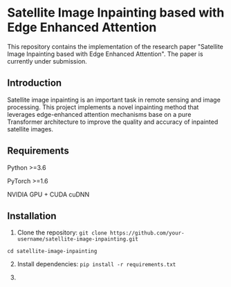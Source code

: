 # Satellite Image Inpainting based with Edge Enhanced Attention
This repository contains the implementation of the research paper "Satellite Image Inpainting based with Edge Enhanced Attention". The paper is currently under submission.

## Introduction
Satellite image inpainting is an important task in remote sensing and image processing. This project implements a novel inpainting method that leverages edge-enhanced attention mechanisms base on a pure Transformer architecture to improve the quality and accuracy of inpainted satellite images.

## Requirements
Python >=3.6

PyTorch >=1.6

NVIDIA GPU + CUDA cuDNN

## Installation
1. Clone the repository:
   ```git clone https://github.com/your-username/satellite-image-inpainting.git```

  ```cd satellite-image-inpainting```
  
2. Install dependencies:
  ```pip install -r requirements.txt```
  
3. 
  




